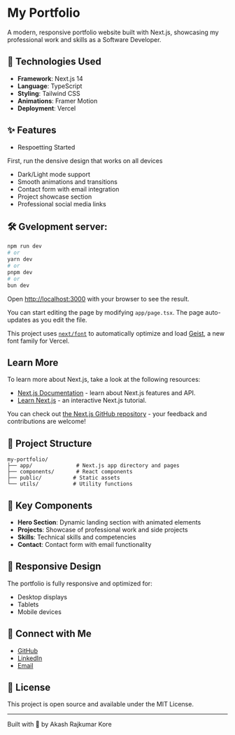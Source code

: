# My Portfolio

A modern, responsive portfolio website built with Next.js, showcasing my professional work and skills as a Software Developer.

## 🚀 Technologies Used

- **Framework**: Next.js 14
- **Language**: TypeScript
- **Styling**: Tailwind CSS
- **Animations**: Framer Motion
- **Deployment**: Vercel

## ✨ Features

- Respoetting Started

First, run the densive design that works on all devices
- Dark/Light mode support
- Smooth animations and transitions
- Contact form with email integration
- Project showcase section
- Professional social media links

## 🛠️ Gvelopment server:

```bash
npm run dev
# or
yarn dev
# or
pnpm dev
# or
bun dev
```

Open [http://localhost:3000](http://localhost:3000) with your browser to see the result.

You can start editing the page by modifying `app/page.tsx`. The page auto-updates as you edit the file.

This project uses [`next/font`](https://nextjs.org/docs/app/building-your-application/optimizing/fonts) to automatically optimize and load [Geist](https://vercel.com/font), a new font family for Vercel.

## Learn More

To learn more about Next.js, take a look at the following resources:

- [Next.js Documentation](https://nextjs.org/docs) - learn about Next.js features and API.
- [Learn Next.js](https://nextjs.org/learn) - an interactive Next.js tutorial.

You can check out [the Next.js GitHub repository](https://github.com/vercel/next.js) - your feedback and contributions are welcome!

## 🎨 Project Structure

```
my-portfolio/
├── app/              # Next.js app directory and pages
├── components/       # React components
├── public/          # Static assets
└── utils/           # Utility functions
```

## 🌟 Key Components

- **Hero Section**: Dynamic landing section with animated elements
- **Projects**: Showcase of professional work and side projects
- **Skills**: Technical skills and competencies
- **Contact**: Contact form with email functionality

## 📱 Responsive Design

The portfolio is fully responsive and optimized for:
- Desktop displays
- Tablets
- Mobile devices

## 🔗 Connect with Me

- [GitHub](https://github.com/akashkore019)
- [LinkedIn](https://linkedin.com/in/akashkore19)
- [Email](mailto:akashkore1912@gmail.com)

## 📄 License

This project is open source and available under the MIT License.

---
Built with 💙 by Akash Rajkumar Kore
